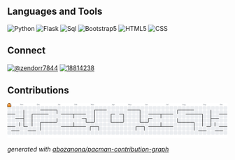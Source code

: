 ## Languages and Tools
![Python](https://img.shields.io/badge/-Python-090909?style=for-the-badge&logo=python)
![Flask](https://img.shields.io/badge/-Flask-090909?style=for-the-badge&logo=flask)
![Sql](https://img.shields.io/badge/-SQL-090909?style=for-the-badge&logo=sqlite)
![Bootstrap5](https://img.shields.io/badge/-Bootstrap5-090909?style=for-the-badge&logo=bootstrap)
![HTML5](https://img.shields.io/badge/-HTML-090909?style=for-the-badge&logo=html5)
![CSS](https://img.shields.io/badge/-CSS-090909?style=for-the-badge&logo=css3)

## Connect
<p align="left">
<a href="https://www.youtube.com/channel/UCakNP54ab_3Qm8MPdlG4Zag" target="blank"><img align="center" src="https://raw.githubusercontent.com/rahuldkjain/github-profile-readme-generator/master/src/images/icons/Social/youtube.svg" alt="@zendorr7844" height="30" width="40" /></a>
<a href="https://stackoverflow.com/users/18814238" target="blank"><img align="center" src="https://raw.githubusercontent.com/rahuldkjain/github-profile-readme-generator/master/src/images/icons/Social/stack-overflow.svg" alt="18814238" height="30" width="40" /></a>

## Contributions
<picture>
    <source media="(prefers-color-scheme: dark)" srcset="https://raw.githubusercontent.com/PavloShutz/PavloShutz/output/pacman-contribution-graph-dark.svg">
    <source media="(prefers-color-scheme: light)" srcset="https://raw.githubusercontent.com/PavloShutz/PavloShutz/output/pacman-contribution-graph.svg">
    <img alt="pacman contribution graph" src="https://raw.githubusercontent.com/PavloShutz/PavloShutz/output/pacman-contribution-graph.svg">
</picture>

_generated with [abozanona/pacman-contribution-graph](https://abozanona.github.io/pacman-contribution-graph/)_
